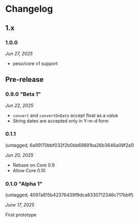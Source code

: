 # Changelog

## 1.x

### 1.0.0

*Jun 27, 2025*

* peso/core v1 support

## Pre-release

### 0.9.0 "Beta 1"

*Jun 22, 2025*

* ``convert`` and ``convertOnDate`` accept float as a value
* String dates are accepted only in Y-m-d form

### 0.1.1

(untagged; 6a95f70bbf032f2b0bb69891ba26b3646a09f2a1)

*Jun 20, 2025*

* Rebase on Core 0.9
* Allow Core 0.10

### 0.1.0 "Alpha 1"

(untagged; 4097a815b42376439f9dca8330712346c717bbff)

*June 17, 2025*

First prototype
